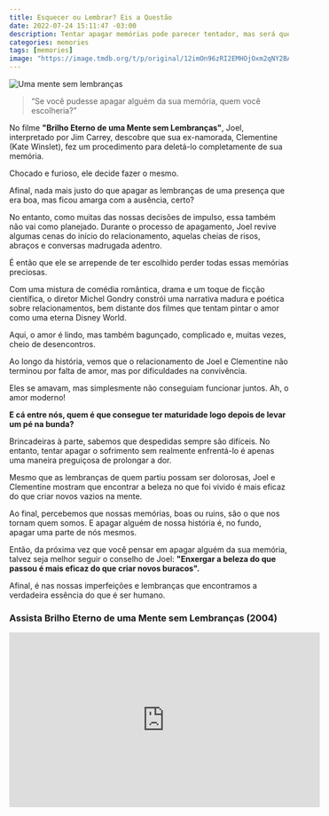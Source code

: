 ```yaml
---
title: Esquecer ou Lembrar? Eis a Questão
date: 2022-07-24 15:11:47 -03:00
description: Tentar apagar memórias pode parecer tentador, mas será que realmente ajuda? Despedidas são difíceis, mas apagar memórias não resolve.
categories: memories
tags: [memories]
image: "https://image.tmdb.org/t/p/original/12imOn96zRI2EMHOjOxm2qNY2BA.jpg"
---
```


![Uma mente sem lembranças](https://themindofclementine.wordpress.com/wp-content/uploads/2015/04/wpid-brilho-eterno-de-uma-mente-sem-lembrancas-3.gif)


> “Se você pudesse apagar alguém da sua memória, quem você escolheria?”

No filme **"Brilho Eterno de uma Mente sem Lembranças"**, Joel, interpretado por Jim Carrey, descobre que sua ex-namorada, Clementine (Kate Winslet), fez um procedimento para deletá-lo completamente de sua memória. 

Chocado e furioso, ele decide fazer o mesmo. 

Afinal, nada mais justo do que apagar as lembranças de uma presença que era boa, mas ficou amarga com a ausência, certo?

No entanto, como muitas das nossas decisões de impulso, essa também não vai como planejado. Durante o processo de apagamento, Joel revive algumas cenas do início do relacionamento, aquelas cheias de risos, abraços e conversas madrugada adentro. 

É então que ele se arrepende de ter escolhido perder todas essas memórias preciosas.

Com uma mistura de comédia romântica, drama e um toque de ficção científica, o diretor Michel Gondry constrói uma narrativa madura e poética sobre relacionamentos, bem distante dos filmes que tentam pintar o amor como uma eterna Disney World. 

Aqui, o amor é lindo, mas também bagunçado, complicado e, muitas vezes, cheio de desencontros.

Ao longo da história, vemos que o relacionamento de Joel e Clementine não terminou por falta de amor, mas por dificuldades na convivência. 

Eles se amavam, mas simplesmente não conseguiam funcionar juntos. Ah, o amor moderno!

**E cá entre nós, quem é que consegue ter maturidade logo depois de levar um pé na bunda?** 

Brincadeiras à parte, sabemos que despedidas sempre são difíceis. No entanto, tentar apagar o sofrimento sem realmente enfrentá-lo é apenas uma maneira preguiçosa de prolongar a dor.

Mesmo que as lembranças de quem partiu possam ser dolorosas, Joel e Clementine mostram que encontrar a beleza no que foi vivido é mais eficaz do que criar novos vazios na mente. 

Ao final, percebemos que nossas memórias, boas ou ruins, são o que nos tornam quem somos. E apagar alguém de nossa história é, no fundo, apagar uma parte de nós mesmos.

Então, da próxima vez que você pensar em apagar alguém da sua memória, talvez seja melhor seguir o conselho de Joel: **"Enxergar a beleza do que passou é mais eficaz do que criar novos buracos".** 

Afinal, é nas nossas imperfeições e lembranças que encontramos a verdadeira essência do que é ser humano.

### Assista Brilho Eterno de uma Mente sem Lembranças (2004)

<div class="embed-responsive">
<iframe width="560" height="315" src="https://www.tokyvideo.com/embed/261351" title="YouTube video player" frameborder="0" allow="accelerometer; autoplay; clipboard-write; encrypted-media; gyroscope; picture-in-picture; web-share" referrerpolicy="strict-origin-when-cross-origin" allowfullscreen></iframe>
</div>